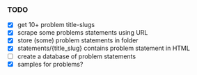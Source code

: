### TODO

- [x] get 10+ problem title-slugs
- [x] scrape some problems statements using URL
- [x] store (some) problem statements in folder
- [x] statements/{title_slug} contains problem statement in HTML
- [ ] create a database of problem statements
- [x] samples for problems?

